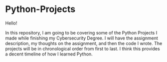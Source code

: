 # Python-Projects

Hello! 

In this repository, I am going to be covering some of the Python Projects I made while finishing my Cybersecurity Degree. I will have the assignment description, my thoughts on the assignment, and then the code I wrote. The projects will be in chronological order from first to last. I think this provides a decent timeline of how I learned Python.
